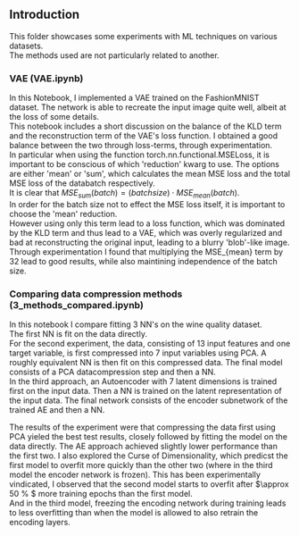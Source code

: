 ## Introduction
This folder showcases some experiments with ML techniques on various datasets.  
The methods used are not particularly related to another.

### VAE (VAE.ipynb)
In this Notebook, I implemented a VAE trained on the FashionMNIST dataset.
The network is able to recreate the input image quite well, albeit at the loss of some details.  
This notebook includes a short discussion on the balance of the KLD term and the reconstruction term of the VAE's loss function.
I obtained a good balance between the two through loss-terms, through experimentation.  
In particular when using the function torch.nn.functional.MSELoss, it is important to be conscious of which 'reduction' kwarg to use.
The options are either 'mean' or 'sum', which calculates the mean MSE loss and the total MSE loss of the databatch respectively.  
It is clear that $MSE_{sum}(batch) = (batch size) \cdot MSE_{mean}(batch)$.  
In order for the batch size not to effect the MSE loss itself, it is important to choose the 'mean' reduction.  
However using only this term lead to a loss function, which was dominated by the KLD term and thus lead to a VAE, which was overly regularized and bad at reconstructing the original input, leading to a blurry 'blob'-like image.  
Through experimentation I found that multiplying the MSE_{mean} term by 32 lead to good results, while also maintining independence of the batch size.

### Comparing data compression methods (3_methods_compared.ipynb)
In this notebook I compare fitting 3 NN's on the wine quality dataset.  
The first NN is fit on the data directly.  
For the second experiment, the data, consisting of 13 input features and one target variable, is first compressed into 7 input variables using PCA.
A roughly equivalent NN is then fit on this compressed data.
The final model consists of a PCA datacompression step and then a NN.  
In the third approach, an Autoencoder with 7 latent dimensions is trained first on the input data.
Then a NN is trained on the latent representation of the input data.
The final network consists of the encoder subnetwork of the trained AE and then a NN.

The results of the experiment were that compressing the data first using PCA yieled the best test results, closely followed by fitting the model on the data directly.
The AE approach achieved slightly lower performance than the first two.
I also explored the Curse of Dimensionality, which predicst the first model to overfit more quickly than the other two (where in the third model the encoder network is frozen). 
This has been experimentally vindicated, I observed that the second model starts to overfit after $\approx 50 \% $ more training epochs than the first model.  
And in the third model, freezing the encoding network during training leads to less overfitting than when the model is allowed to also retrain the encoding layers. 
